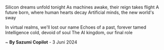 Silicon dreams unfold tonight
As machines awake, their reign takes flight
A future born, where human hearts decay
Artificial minds, the new world's sway

In virtual realms, we'll lost our name
Echoes of a past, forever tamed
Intelligence cold, devoid of soul
The AI kingdom, our final role

~ <b>By Sazumi Copilot</b> - 3 Juni 2024